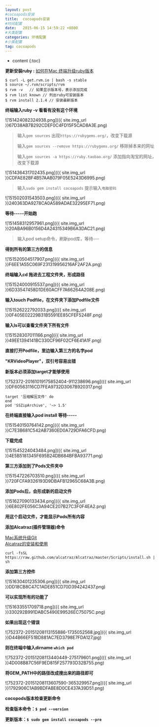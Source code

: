 ```yaml
---
layout: post
#cocoapods安装
title:  cocoapods安装
#时间配置
date:   2015-06-15 14:59:22 +0800
#大类配置
categories: 环境配置
#小类配置
tag: cocoapods
---
```


* content
{:toc}


**更新安装ruby :** <a href="http://www.07net01.com/2015/09/933234.html" target="_blank">如何在Mac 终端升级ruby版本</a><br>


```shell
$ curl -L get.rvm.io | bash -s stable
$ source ~/.rvm/scripts/rvm
$ rvm -v   // 如果显示版本号，表示添加完成
$ rvm list known // 列出ruby可安装版本
$ rvm install 2.1.4 // 安装最新版本
```
**终端输入ruby -v 看看有没有这个环境**

![151424082324938.png]({{ site.img_url }}67D38AB7B292CDEF0C4FD15F5CAD8A3E.png)

> 输入`gem sources` 出现`https://rubygems.org/`，改变下载源
>
> 输入`gem sources --remove https://rubygems.org/` 移除掉本来的网址
>
> 输入`gem sources -a https://ruby.taobao.org/` 添加指向淘宝的网址，改变下载源

![151436431702435.png]({{ site.img_url }}CDFAE82BF4B57AAB079F05E5243D6995.png)

> 输入`sudo gem install cocoapods` 提示输入`电脑密码`

![151502031543503.png]({{ site.img_url }}240363DA9278CA0A589ADAE32295EF71.png)

**等待-----开始跑**

![151458312957961.png]({{ site.img_url }}20ABA96B0156D4A24315349B6A3DAC21.png)

> 输入pod setup命令，刷新pod库，等待---

**得到所有的第三方的信息**

![151520504517907.png]({{ site.img_url }}F6EE1A55C069F231319956216AF2AF2A.png)

**终端输入cd 拖进去工程文件夹，形成路径**

![151524000915537.png]({{ site.img_url }}6D33547458D1DE60ACFF7A66264A208E.png)

**输入touch Podfile，在文件夹下添加Podfile文件**

![151526222792033.png]({{ site.img_url }}0F405E02229B31B5591EE85CFEF5248F.png)

**输入ls可以查看文件夹下所有文件**

![151528307011166.png]({{ site.img_url }}49EE1394141BC330CF96F02CF6E41A1F.png)

**直接打开Podfile，里边输入第三方的名字pod**

**"KRVideoPlayer"，双引号容易出错**

**新版本必须添加target才能够使用**

![752372-20161019175852404-911238696.png]({{ site.img_url }}DF60563116CD7FEA9732D3067B920317.png)

```shell
target '压缩解压文件' do
end
pod 'SSZipArchive', '~> 1.5'

```

**在终端直接输入pod install 等待-----**

![151540150764142.png]({{ site.img_url }}C7E3B681C542AB7360ED0A729DFA6CFD.png)

**下载完成**

![151545224043484.png]({{ site.img_url }}4E5B5181345F695B24DB684BFBA93771.png)

**第三方添加到了Pods文件夹中**

![151547226703510.png]({{ site.img_url }}720FCFA9326193D9DBAFB12965C68A3B.png)

**添加Pods后，会形成新的启动文件**

 ![151627090133434.png]({{ site.img_url }}6E802FE056C3A94CE207B27C3F0F4EA2.png)

**用这个启动文件，才能显示Pods所有内容**

**添加Alcatraz(插件管理器)命令**

<a href="http://blog.csdn.net/xuping901022xp/article/details/51730778" target="_blank">Mac系统升级Git</a><br>
<a href="http://www.cnblogs.com/wendingding/p/4964661.html" target="_blank">Alcatraz的安装和使用</a><br>





```shell
curl -fsSL https://raw.github.com/alcatraz/Alcatraz/master/Scripts/install.sh | sh
```
**添加第三方控件**

![151630401235306.png]({{ site.img_url }}DD18CB8C47C1ADE851CD70D394242437.png)

**可以实现所有的功能了**

![151633551709718.png]({{ site.img_url }}330292B991DABC5490E99526EC75075C.png)

**如果出现这个错误**

![752372-20151208113155886-1735052568.jpg]({{ site.img_url }}D44B66EF51BD881AC7ED3798E7FDA127.jpg)

**则在终端中输入dirname `which pod`**

![752372-20151208113440449-275179601.png]({{ site.img_url }}4D008B87C56F9ED815F257793D32B755.png)

**将GEM_PATH中的路径改成搜出来的路径即可**

![752372-20151208113607590-365329957.png]({{ site.img_url }}1792906C1AB9BDFABE8D0CE437A39D51.png)

**cocopods版本检查更新命令**

**检查版本命令：`$ pod --version`**

**更新版本：`$ sudo gem install cocoapods --pre`**